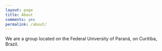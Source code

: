 ```yaml
---
layout: page
title: About
comments: yes
permalink: /about/
---
```


We are a group located on the Federal University of Paraná, on
Curitiba, Brazil.
